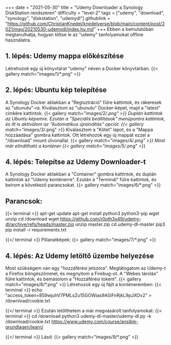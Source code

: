 +++
date = "2021-05-30"
title = "Udemy Downloader a Synology DiskStation rendszeren"
difficulty = "level-2"
tags = ["udemy", "download", "synology", "diskstation", "udemydl"]
githublink = "https://github.com/ChristianKnedel/knedelverse/blob/main/content/post/2021/may/20210530-udemydl/index.hu.md"
+++
Ebben a bemutatóban megtanulhatja, hogyan töltse le az "udemy" tanfolyamokat offline használatra.
## 1. lépés: Udemy mappa előkészítése
Létrehozok egy új könyvtárat "udemy" néven a Docker könyvtárban.
{{< gallery match="images/1/*.png" >}}

## 2. lépés: Ubuntu kép telepítése
A Synology Docker ablakban a "Regisztráció" fülre kattintok, és rákeresek az "ubunutu"-ra. Kiválasztom az "ubunutu" Docker-képet, majd a "latest" címkére kattintok.
{{< gallery match="images/2/*.png" >}}
Duplán kattintok az Ubuntu képemre. Ezután a "Speciális beállítások" menüpontra kattintok, és itt is aktiválom az "Automatikus újraindítás" opciót.
{{< gallery match="images/3/*.png" >}}
Kiválasztom a "Kötet" lapot, és a "Mappa hozzáadása" gombra kattintok. Ott létrehozok egy új mappát ezzel a "/download" mount útvonallal.
{{< gallery match="images/4/*.png" >}}
Most már elindítható a konténer
{{< gallery match="images/5/*.png" >}}

## 4. lépés: Telepítse az Udemy Downloader-t
A Synology Docker ablakban a "Container" gombra kattintok, és duplán kattintok az "Udemy konténerre". Ezután a "Terminál" fülre kattintok, és beírom a következő parancsokat.
{{< gallery match="images/6/*.png" >}}

##  Parancsok:

{{< terminal >}}
apt-get update
apt-get install python3 python3-pip wget unzip
cd /download
wget https://github.com/r0oth3x49/udemy-dl/archive/refs/heads/master.zip
unzip master.zip
cd udemy-dl-master
pip3 pip install -r requirements.txt

{{</ terminal >}}
Pillanatképek:
{{< gallery match="images/7/*.png" >}}

## 4. lépés: Az Udemy letöltő üzembe helyezése
Most szükségem van egy "hozzáférési jelszóra". Meglátogatom az Udemy-t a Firefox böngészőmmel, és megnyitom a Firebug-ot. A "Webes tárolás" fülre kattintok, és bemásolom a "Hozzáférési tokent".
{{< gallery match="images/8/*.png" >}}
Létrehozok egy új fájlt a konténeremben:
{{< terminal >}}
echo "access_token=859wjuhV7PMLsZu15GOWias9A0iFnRjkL9pJXOv2" > /download/cookie.txt

{{</ terminal >}}
Ezután letölthetem a már megvásárolt tanfolyamokat:
{{< terminal >}}
cd /download
python3 udemy-dl-master/udemy-dl.py -k /download/cookie.txt https://www.udemy.com/course/ansible-grundlagen/learn/

{{</ terminal >}}
Lásd:
{{< gallery match="images/9/*.png" >}}
